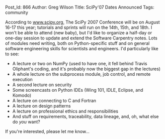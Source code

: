 Post_Id: 866
Author: Greg Wilson
Title: SciPy'07 Dates Announced
Tags: community

<p>According to <a href="http://www.scipy.org/">www.scipy.org</a>, The SciPy 2007 Conference will be on August 16-17 this year; tutorials and sprints will run on the 14th, 15th, and 18th.  I won't be able to attend (new baby), but I'd like to organize a half-day or one-day session to update and extend the Software Carpentry notes.  Lots of modules need writing, both on Python-specific stuff and on general software engineering skills for scientists and engineers.  I'd particularly like to see:</p>
<ul>
<li>A lecture or two on NumPy (used to have one, it fell behind Travis Oliphant's coding, and it's probably now the biggest gap in the lectures)</li>
<li>A whole lecture on the subprocess module, job control, and remote execution</li>
<li>A second lecture on security</li>
<li>Some screencasts on Python IDEs (Wing 101, IDLE, Eclipse, and Komodo)</li>
<li>A lecture on connecting to C and Fortran</li>
<li>A lecture on design patterns</li>
<li>A lecture on professional ethics and responsibilities</li>
<li>And stuff on requirements, traceability, data lineage, and, oh, what else do <em>you</em> want?</li>
</ul>
<p>If you're interested, please let me know...</p>
